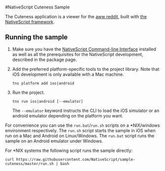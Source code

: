 #NativeScript Cuteness Sample

The Cuteness application is a viewer for the [aww reddit](http://www.reddit.com/r/aww), built with [the NativeScript framework](http://www.nativescript.org).

## Running the sample

1. Make sure you have the [NativeScript Command-line Interface](https://www.npmjs.com/package/nativescript) installed as well as all the prerequisites for the NativeScript development, described in the package page.
2. Add the preferred platform-specific tools to the project library. Note that iOS development is only available with a Mac machine.

    `tns platform add ios|android`

3. Run the project.

    `tns run ios|android [--emulator]`

    The `--emulator` keyword instructs the CLI to load the iOS simulator or an android emulator depending on the platform you want.


For convenience you can use the `run.bat`/`run.sh` scripts on a \*NIX/windows environment respectively. The `run.sh` script starts the sample in iOS when run on a Mac and Android on Linux/Windows. The `run.bat` script runs the sample on an Android emulator under Windows.

For \*NIX systems the following script runs the sample directly:

`curl https://raw.githubusercontent.com/NativeScript/sample-cuteness/master/run.sh | bash`